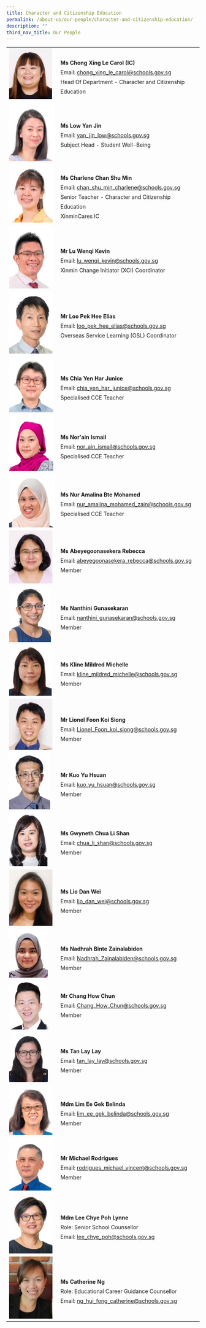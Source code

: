 ```yaml
---
title: Character and Citizenship Education
permalink: /about-us/our-people/character-and-citizenship-education/
description: ""
third_nav_title: Our People
---
```

<table style="width: 100%" class="ive_eobj_center ives_tab_kosong">
  <tbody>
    <tr>
      <td style="width: 120px">
        <img style="width: 112px; height: 132px" class="ive_eobj_left" alt="Carol.jpg" src="/images/Mother_Tongue/Carol.jpg"><br>
      </td>
      <td>
        <br>
        <div style="line-height: 24.99px">
          <b>Ms&nbsp;</b><span style="background-color: initial"><b>Chong Xing Le Carol (IC)</b></span>
        </div>
        <div style="line-height: 24.99px">
          Email:
          <a target="" href="mailto:chong_xing_le_carol@schools.gov.sg">chong_xing_le_carol@schools.gov.sg</a>
        </div>
        <div style="line-height: 24.99px">
          Head Of Department -&nbsp;<span style="background-color: initial">Character and Citizenship Education&nbsp;</span>
        </div>
      </td>
    </tr>
    <tr>
      <td>
        <img class="ive_eobj_left" alt="Low Yan Jin.jpg" src="/images/Mathematics/Low Yan Jin.jpeg"><br>
      </td>
      <td>
        <br>
        <div style="line-height: 24.99px">
          <b>Ms&nbsp;</b><span style="background-color: initial"><b>Low Yan Jin</b></span>
        </div>
        <div style="line-height: 24.99px">
          Email:
          <a target="" href="mailto:yan_jin_low@schools.gov.sg">yan_jin_low@schools.gov.sg</a>
        </div>
        <div style="line-height: 24.99px">
          <span style="background-color: initial">Subject Head - Student Well-Being</span>
        </div>
      </td>
    </tr>
    <tr>
      <td>
        <img style="width: 114px; height: 152px" class="ive_eobj_left" alt="Chan Shu Min Charlene.jpeg" src="/images/English Language/Chan Shu Min Charlene.jpg"><br>
      </td>
      <td>
        <br>
        <div style="line-height: 24.99px"><b>Ms Charlene Chan Shu Min</b></div>
        <div style="line-height: 24.99px">
          Email:
          <a target="" href="mailto:chan_shu_min_charlene@schools.gov.sg">chan_shu_min_charlene@schools.gov.sg</a>
        </div>
        <div style="line-height: 24.99px">
          <span style="background-color: initial">Senior Teacher - Character and Citizenship Education&nbsp;</span>
        </div>
        <div style="line-height: 24.99px">XinminCares IC</div>
      </td>
    </tr>
    <tr>
      <td>
        <img style="width: 114px; height: 163px" class="ive_eobj_left" alt="Lu Wenqi Kevin.jpg" src="/images/Humanities/Lu Wenqi Kevin.jpeg"><br>
      </td>
      <td>
        <br>
        <div style="line-height: 24.99px"><b>Mr Lu Wenqi Kevin</b></div>
        <div style="line-height: 24.99px">
          <span style="background-color: initial">Email: </span><a style="background-color: initial" target="" href="mailto:lu_wenqi_kevin@schools.gov.sg">lu_wenqi_kevin@schools.gov.sg</a><br>
        </div>
        <div style="line-height: 24.99px">
          Xinmin Change Initiator (XCI) Coordinator<br>
        </div>
      </td>
    </tr>
    <tr>
      <td>
        <img style="width: 113px; height: 162px" class="ive_eobj_left" alt="Elias Loo web.jpg" src="/images/Physical_Education/Elias Loo web.jpeg">
      </td>
      <td>
        <br>
        <div style="line-height: 24.99px"><b>Mr Loo Pek Hee Elias</b></div>
        <div style="line-height: 24.99px">
          Email:
          <a target="" href="mailto:loo_pek_hee_elias@schools.gov.sg">loo_pek_hee_elias@schools.gov.sg</a>
        </div>
        <div style="line-height: 24.99px">
          Overseas Service Learning (OSL) Coordinator
        </div>
      </td>
    </tr>
    <tr>
      <td>
        <img style="width: 115px; height: 145px" class="ive_eobj_left" alt="Chia Yen Har Junice.jpg" src="/images/English Language/Chia Yen Har Junice.jpeg"><br>
      </td>
      <td>
        <br>
        <div style="line-height: 24.99px">
          <b>Ms&nbsp;<span style="background-color: initial"></span><span style="background-color: initial">Chia Yen Har Junice</span></b>
        </div>
        <div style="line-height: 24.99px">
          Email:
          <a target="" href="mailto:chia_yen_har_junice@schools.gov.sg">chia_yen_har_junice@schools.gov.sg</a>
        </div>
        <div style="line-height: 24.99px">Specialised CCE Teacher</div>
      </td>
    </tr>
    <tr>
      <td>
        <img style="width: 115px; height: 145px" class="ive_eobj_left" alt="Chia Yen Har Junice.jpg" src="/images/Mother_Tongue/Norain Binte Ismail.jpeg"><br>
      </td>
      <td>
        <br>
        <div style="line-height: 24.99px">
          <b>Ms&nbsp;<span style="background-color: initial"></span><span style="background-color: initial">Nor'ain Ismail</span></b>
        </div>
        <div style="line-height: 24.99px">
          Email:&nbsp;<a target="" href="mailto:nor_ain_ismail@schools.gov.sg">nor_ain_ismail@schools.gov.sg</a>
        </div>
        <div style="line-height: 24.99px">Specialised CCE Teacher</div>
      </td>
    </tr>
    <tr>
      <td>
        <img class="ive_eobj_left" alt="Nur Amalina Bte Mohamed.jpg" src="/images/Humanities/Nur Amalina Bte Mohamed.jpeg"><br>
      </td>
      <td>
        <br>
        <div style="line-height: 24.99px"><b></b></div>
        <div style="line-height: 24.99px">
          <div style="line-height: 24.99px">
            <b>Ms Nur Amalina Bte Mohamed</b>
          </div>
          <div style="line-height: 24.99px">
            <span style="background-color: initial">Email:&nbsp;</span><a style="background-color: initial" target="" href="mailto:nur_amalina_mohamed_zain@schools.gov.sg">nur_amalina_mohamed_zain@schools.gov.sg</a><br>
          </div>
          <div style="line-height: 24.99px">Specialised CCE Teacher<br></div>
        </div>
      </td>
    </tr>
    <tr>
      <td>
        <img style="width: 113px; height: 138px" class="ive_eobj_left" alt="Abeyegoonasekera Rebecca.jpg" src="/images/English Language/Abeyegoonasekera Rebecca.jpg"><br>
      </td>
      <td>
        <br>
        <div style="line-height: 24.99px">
          <b>Ms Abeyegoonasekera Rebecca</b>
        </div>
        <div style="line-height: 24.99px">
          Email:
          <a target="" href="mailto:abeyegoonasekera_rebecca@schools.gov.sg">abeyegoonasekera_rebecca@schools.gov.sg</a>
        </div>
        <div style="line-height: 24.99px">Member<br></div>
      </td>
    </tr>
    <tr>
      <td>
        <img style="width: 109px; height: 145px" class="ive_eobj_left" alt="Nanthini Gunasekaran web.jpg" src="/images/Humanities/Nanthini Gunasekaran web.jpeg">
      </td>
      <td>
        <br>
        <div style="line-height: 24.99px"><b>Ms Nanthini Gunasekaran</b></div>
        <div style="line-height: 24.99px">
          Email:
          <a target="" href="mailto:nanthini_gunasekaran@schools.gov.sg">nanthini_gunasekaran@schools.gov.sg</a>
        </div>
        <div style="line-height: 24.99px">Member<br></div>
      </td>
    </tr>
    <tr>
      <td>
        <img style="width: 111px; height: 131px" class="ive_eobj_left" alt="Kline.jpg" src="/images/Information_Technology/Kline2.jpg"><br>
      </td>
      <td>
        <br>
        <div style="line-height: 24.99px"><b>Ms Kline Mildred Michelle</b></div>
        <div style="line-height: 24.99px">
          Email:&nbsp;<a target="" href="mailto:kline_mildred_michelle@schools.gov.sg">kline_mildred_michelle@schools.gov.sg</a>
        </div>
        <div style="line-height: 24.99px">Member<br></div>
      </td>
    </tr>
    <tr>
      <td>
        <img style="width: 113px; height: 133px" class="ive_eobj_left" alt="Lionel.jpg" src="/images/English Language/Lionel.jpg"><br>
      </td>
      <td>
        <div style="line-height: 24.99px">
          <b><br></b>
        </div>
        <div style="line-height: 24.99px"><b>Mr Lionel Foon Koi Siong</b></div>
        <div style="line-height: 24.99px">
          <span style="background-color: initial">Email:&nbsp;</span><a style="background-color: initial" target="" href="mailto:Lionel_Foon_koi_siong@schools.gov.sg">Lionel_Foon_koi_siong@schools.gov.sg</a><br>
        </div>
        <div style="line-height: 24.99px">Member<br></div>
      </td>
    </tr>
    <tr>
      <td>
        <img style="width: 107px; height: 147px" class="ive_eobj_left" alt="Kuo Yu Hsuan web.jpg" src="/images/Science/Kuo Yu Hsuan web.jpeg"><br>
      </td>
      <td>
        <br>
        <div style="line-height: 24.99px"><b>Mr Kuo Yu Hsuan</b></div>
        <div style="line-height: 24.99px">
          Email:
          <a target="" href="mailto:kuo_yu_hsuan@schools.gov.sg">kuo_yu_hsuan@schools.gov.sg</a>
        </div>
        <div style="line-height: 24.99px">Member<br></div>
      </td>
    </tr>
    <tr>
      <td>
        <img style="width: 100px; height: 140px" class="ive_eobj_left" alt="Gywneth Chua Li Shan web.jpg" src="/images/Humanities/Gywneth Chua Li Shan web.jpeg"><br>
      </td>
      <td>
        <br>
        <div style="line-height: 24.99px"><b></b></div>
        <div style="line-height: 24.99px">
          <div style="line-height: 24.99px"><b>Ms Gwyneth Chua Li Shan</b></div>
          <div style="line-height: 24.99px">
            <span style="background-color: initial">Email:&nbsp;</span><a style="background-color: initial" target="" href="mailto:chua_li_shan@schools.gov.sg">chua_li_shan@schools.gov.sg</a><br>
          </div>
          <div style="line-height: 24.99px">Member<br></div>
        </div>
      </td>
    </tr>
    <tr>
      <td>
        <img style="width: 113px; height: 147px" class="ive_eobj_left" alt="lio dan wei.jpg" src="/images/Arts_Education/lio dan wei.jpeg"><br>
      </td>
      <td>
        <br>
        <div style="line-height: 24.99px"><b>Ms Lio Dan Wei</b></div>
        <div style="line-height: 24.99px">
          Email:
          <a target="" href="mailto:lio_dan_wei@schools.gov.sg">lio_dan_wei@schools.gov.sg</a>
        </div>
        <div style="line-height: 24.99px">Member<br></div>
      </td>
    </tr>
    <tr>
      <td>
        <img style="width: 101px; height: 127px" class="ive_eobj_left" alt="Nadrah 1.jpg" src="/images/English Language/Nadrah 1.jpeg"><br>
      </td>
      <td>
        <div style="line-height: 24.99px">
          <b><br></b>
        </div>
        <div style="line-height: 24.99px">
          <b>Ms Nadhrah Binte Zainalabiden</b>
        </div>
        <div style="line-height: 24.99px">
          Email:&nbsp;<span style="background-color: initial"><a target="" href="mailto:Nadhrah_Zainalabiden@schools.gov.sg">Nadhrah_Zainalabiden@schools.gov.sg</a></span>
        </div>
        <div style="line-height: 24.99px">
          Member<span style="background-color: initial"><br></span>
        </div>
      </td>
    </tr>
    <tr>
      <td>
        <img style="width: 102px; height: 127px" class="ive_eobj_left" alt="CHANG HOW CHUN.jpg" src="/images/English Language/CHANG HOW CHUN.jpeg"><br>
      </td>
      <td>
        <div style="line-height: 24.99px">
          <b><br></b>
        </div>
        <div style="line-height: 24.99px"><b>Mr Chang How Chun</b></div>
        <div style="line-height: 24.99px">
          Email:&nbsp;<span style="background-color: initial"><a target="" href="mailto:Chang_How_Chun@schools.gov.sg">Chang_How_Chun@schools.gov.sg</a></span>
        </div>
        <div style="line-height: 24.99px">Member<br></div>
        <div style="line-height: 24.99px">
          <span style="background-color: initial"><br></span>
        </div>
      </td>
    </tr>
    <tr>
      <td>
        <img style="width: 101px; height: 129px" class="ive_eobj_left" alt="sl_a_lady.png" src="/images/Information_Technology/tan_lay_lay.jpg"><br>
      </td>
      <td>
        <br>
        <div style="line-height: 24.99px"><b>Ms Tan Lay Lay</b></div>
        <div style="line-height: 24.99px">
          Email:&nbsp;<a target="" href="mailto:tan_lay_lay@schools.gov.sg">tan_lay_lay@schools.gov.sg</a>
        </div>
        <div style="line-height: 24.99px">Member<br></div>
      </td>
    </tr>
    <tr>
      <td>
        <img style="width: 113px; height: 129px" class="ive_eobj_left" alt="Lim Ee Gek Belinda.jpg" src="/images/English Language/Lim Ee Gek Belinda.jpeg"><br>
      </td>
      <td>
        <br>
        <div style="line-height: 24.99px"><b>Mdm Lim Ee Gek Belinda</b></div>
        <div style="line-height: 24.99px">
          Email:
          <a target="" href="mailto:lim_ee_gek_belinda@schools.gov.sg">lim_ee_gek_belinda@schools.gov.sg</a>
        </div>
        <div style="line-height: 24.99px">Member<br></div>
      </td>
    </tr>
    <tr>
      <td>
        <img style="width: 110px; height: 137px" class="ive_eobj_left" alt="Michael Rodrigues.jpg" src="/images/Science/Michael Rodrigues.jpeg"><br>
      </td>
      <td>
        <br>
        <div style="line-height: 24.99px"><b>Mr Michael Rodrigues</b></div>
        <div style="line-height: 24.99px">
          <span style="background-color: initial">Email: </span><a style="background-color: initial" target="" href="mailto:rodrigues_michael_vincent@schools.gov.sg">rodrigues_michael_vincent@schools.gov.sg</a><br>
        </div>
        <div style="line-height: 24.99px">Member<br></div>
      </td>
    </tr>
    <tr>
      <td>
        <img style="width: 113px; height: 156px" class="ive_eobj_left" alt="Lee Chye Poh Lynne web.jpg" src="/images/Counselling/Lee Chye Poh Lynne web.jpeg">
      </td>
      <td>
        <br>
        <div style="line-height: 24.99px"><b>Mdm Lee Chye Poh Lynne</b></div>
        <div style="line-height: 24.99px">Role: Senior School Counsellor</div>
        <div style="line-height: 24.99px">
          Email:
          <a target="" href="mailto:lee_chye_poh@schools.gov.sg">lee_chye_poh@schools.gov.sg</a>
        </div>
      </td>
    </tr>
    <tr>
      <td>
        <img style="width: 113px; height: 162px" class="ive_eobj_left" alt="Ms Catherine Ng.png" src="/images/Counselling/Ms Catherine Ng.png">
      </td>
      <td>
        <br>
        <div style="line-height: 24.99px"><b>Ms Catherine Ng</b></div>
        <div style="line-height: 24.99px">
          Role: Educational Career Guidance Counsellor
        </div>
        <div style="line-height: 24.99px">
          <div style="line-height: 24.99px">
            Email:
            <a target="" href="mailto:ng_hui_fong_catherine@schools.gov.sg">ng_hui_fong_catherine@schools.gov.sg</a>
          </div>
        </div>
      </td>
    </tr>
  </tbody>
</table>
<div><br></div>
<div>
  <div><br></div>
</div>